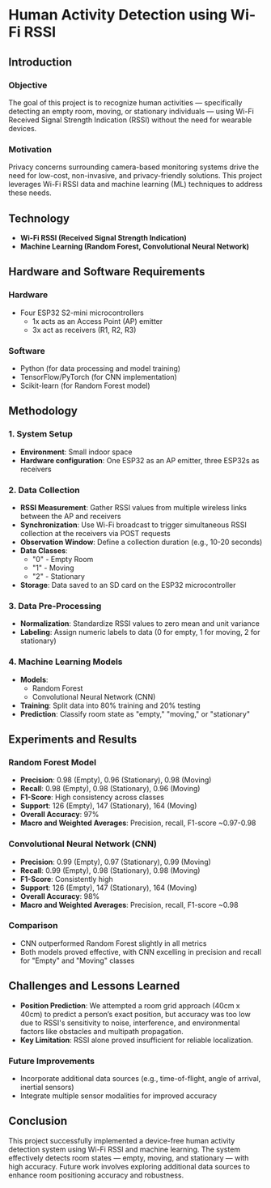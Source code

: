 # Human Activity Detection using Wi-Fi RSSI

## Introduction

### Objective
The goal of this project is to recognize human activities — specifically detecting an empty room, moving, or stationary individuals — using Wi-Fi Received Signal Strength Indication (RSSI) without the need for wearable devices.

### Motivation
Privacy concerns surrounding camera-based monitoring systems drive the need for low-cost, non-invasive, and privacy-friendly solutions. This project leverages Wi-Fi RSSI data and machine learning (ML) techniques to address these needs.

## Technology
- **Wi-Fi RSSI (Received Signal Strength Indication)**
- **Machine Learning (Random Forest, Convolutional Neural Network)**

## Hardware and Software Requirements

### Hardware
- Four ESP32 S2-mini microcontrollers
  - 1x acts as an Access Point (AP) emitter
  - 3x act as receivers (R1, R2, R3)

### Software
- Python (for data processing and model training)
- TensorFlow/PyTorch (for CNN implementation)
- Scikit-learn (for Random Forest model)

## Methodology

### 1. System Setup
- **Environment**: Small indoor space
- **Hardware configuration**: One ESP32 as an AP emitter, three ESP32s as receivers

### 2. Data Collection
- **RSSI Measurement**: Gather RSSI values from multiple wireless links between the AP and receivers
- **Synchronization**: Use Wi-Fi broadcast to trigger simultaneous RSSI collection at the receivers via POST requests
- **Observation Window**: Define a collection duration (e.g., 10-20 seconds)
- **Data Classes**:
  - "0" - Empty Room
  - "1" - Moving
  - "2" - Stationary
- **Storage**: Data saved to an SD card on the ESP32 microcontroller

### 3. Data Pre-Processing
- **Normalization**: Standardize RSSI values to zero mean and unit variance
- **Labeling**: Assign numeric labels to data (0 for empty, 1 for moving, 2 for stationary)

### 4. Machine Learning Models
- **Models**:
  - Random Forest
  - Convolutional Neural Network (CNN)
- **Training**: Split data into 80% training and 20% testing
- **Prediction**: Classify room state as "empty," "moving," or "stationary"

## Experiments and Results

### Random Forest Model
- **Precision**: 0.98 (Empty), 0.96 (Stationary), 0.98 (Moving)
- **Recall**: 0.98 (Empty), 0.98 (Stationary), 0.96 (Moving)
- **F1-Score**: High consistency across classes
- **Support**: 126 (Empty), 147 (Stationary), 164 (Moving)
- **Overall Accuracy**: 97%
- **Macro and Weighted Averages**: Precision, recall, F1-score ~0.97-0.98

### Convolutional Neural Network (CNN)
- **Precision**: 0.99 (Empty), 0.97 (Stationary), 0.99 (Moving)
- **Recall**: 0.99 (Empty), 0.98 (Stationary), 0.98 (Moving)
- **F1-Score**: Consistently high
- **Support**: 126 (Empty), 147 (Stationary), 164 (Moving)
- **Overall Accuracy**: 98%
- **Macro and Weighted Averages**: Precision, recall, F1-score ~0.98

### Comparison
- CNN outperformed Random Forest slightly in all metrics
- Both models proved effective, with CNN excelling in precision and recall for "Empty" and "Moving" classes

## Challenges and Lessons Learned
- **Position Prediction**: We attempted a room grid approach (40cm x 40cm) to predict a person’s exact position, but accuracy was too low due to RSSI's sensitivity to noise, interference, and environmental factors like obstacles and multipath propagation.
- **Key Limitation**: RSSI alone proved insufficient for reliable localization.

### Future Improvements
- Incorporate additional data sources (e.g., time-of-flight, angle of arrival, inertial sensors)
- Integrate multiple sensor modalities for improved accuracy

## Conclusion
This project successfully implemented a device-free human activity detection system using Wi-Fi RSSI and machine learning. The system effectively detects room states — empty, moving, and stationary — with high accuracy. Future work involves exploring additional data sources to enhance room positioning accuracy and robustness.